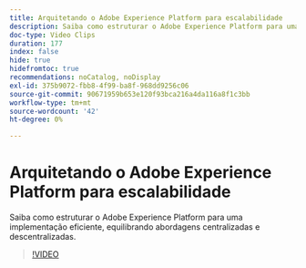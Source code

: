 ```yaml
---
title: Arquitetando o Adobe Experience Platform para escalabilidade
description: Saiba como estruturar o Adobe Experience Platform para uma implementação eficiente, equilibrando abordagens centralizadas e descentralizadas.
doc-type: Video Clips
duration: 177
index: false
hide: true
hidefromtoc: true
recommendations: noCatalog, noDisplay
exl-id: 375b9072-fbb8-4f99-ba8f-968dd9256c06
source-git-commit: 90671959b653e120f93bca216a4da116a8f1c3bb
workflow-type: tm+mt
source-wordcount: '42'
ht-degree: 0%

---
```


# Arquitetando o Adobe Experience Platform para escalabilidade

Saiba como estruturar o Adobe Experience Platform para uma implementação eficiente, equilibrando abordagens centralizadas e descentralizadas.

<!-- 62_S601_3442532_176_architecting-adobe-experience-platform-for-scalability -->
>[!VIDEO](https://video.tv.adobe.com/v/3458321/?learn=on&enablevpops=true)
